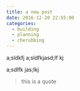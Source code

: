```yaml
---
title: a new post
date: 2016-12-20 22:55:00
categories:
  - building
  - planning
  - cherubbing
---
```



a;sldkfj a;sldfkjasd;lf kj

a;sdlfk jas;lkj

> this is a quote